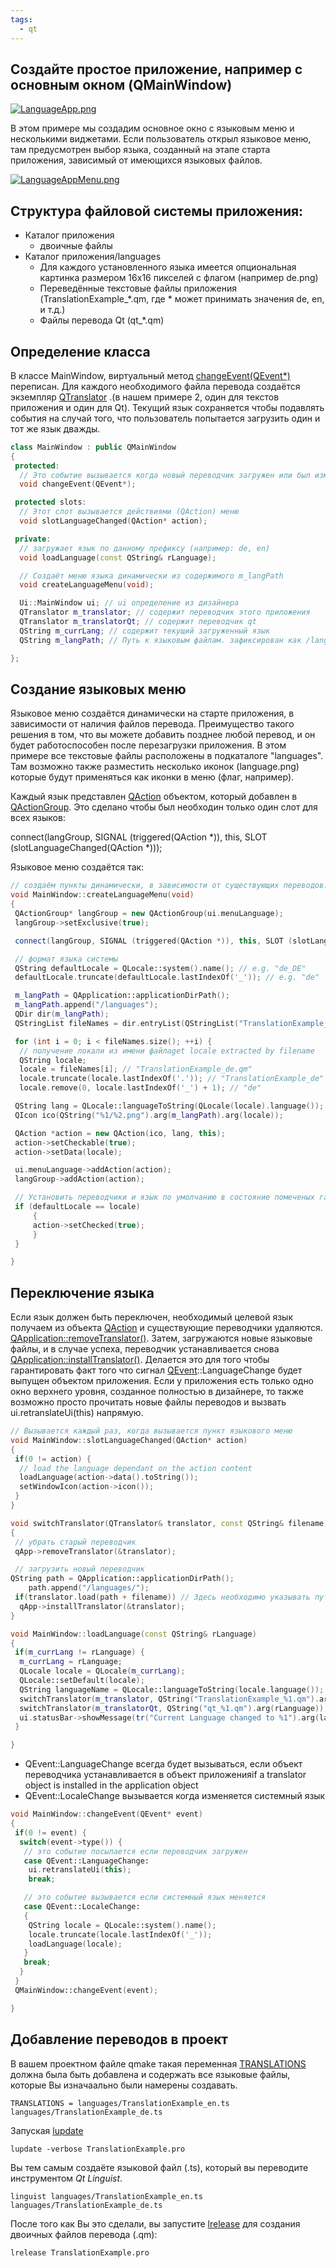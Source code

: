 ```yaml
---
tags:
  - qt
---
```

## Создайте простое приложение, например с основным окном (QMainWindow)

[![LanguageApp.png](https://qt-wiki-uploads.s3.amazonaws.com/images/c/c7/LanguageApp.png)](https://wiki.qt.io/File:LanguageApp.png)

В этом примере мы создадим основное окно с языковым меню и несколькими виджетами. Если пользователь открыл языковое меню, там предусмотрен выбор языка, созданный на этапе старта приложения, зависимый от имеющихся языковых файлов.

[![LanguageAppMenu.png](https://qt-wiki-uploads.s3.amazonaws.com/images/7/7b/LanguageAppMenu.png)](https://wiki.qt.io/File:LanguageAppMenu.png)

## Структура файловой системы приложения:

- Каталог приложения
    - двоичные файлы
- Каталог приложения/languages
    - Для каждого установленного языка имеется опциональная картинка размером 16x16 пикселей с флагом (например de.png)
    - Переведённые текстовые файлы приложения (TranslationExample_*.qm, где * может принимать значения de, en, и т.д.)
    - Файлы перевода Qt (qt_*.qm)

## Определение класса

В классе MainWindow, виртуальный метод [changeEvent(QEvent*)](https://doc.qt.io/qt-6/qwidget.html#changeEvent) переписан. Для каждого необходимого файла перевода создаётся экземпляр [QTranslator](https://doc.qt.io/qt-6/qtranslator.html#) .(в нашем примере 2, один для текстов приложения и один для Qt). Текущий язык сохраняется чтобы подавлять события на случай того, что пользователь попытается загрузить один и тот же язык дважды.

```cpp
class MainWindow : public QMainWindow
{
 protected:
  // Это событие вызывается когда новый переводчик загружен или был изменён язык системы
  void changeEvent(QEvent*);

 protected slots:
  // Этот слот вызывается действиями (QAction) меню
  void slotLanguageChanged(QAction* action);

 private:
  // загружает язык по данному префиксу (например: de, en)
  void loadLanguage(const QString& rLanguage);

  // Создаёт меню языка динамически из содержимого m_langPath
  void createLanguageMenu(void);

  Ui::MainWindow ui; // ui определение из дизайнера
  QTranslator m_translator; // содержит переводчик этого приложения
  QTranslator m_translatorQt; // содержит переводчик qt
  QString m_currLang; // содержит текущий загруженный язык
  QString m_langPath; // Путь к языковым файлам. зафиксирован как /languages.

};
```

## Создание языковых меню

Языковое меню создаётся динамически на старте приложения, в зависимости от наличия файлов перевода. Преимущество такого решения в том, что вы можете добавить позднее любой перевод, и он будет работоспособен после перезагрузки приложения. В этом примере все текстовые файлы расположены в подкаталоге "languages". Там возможно также разместить несколько иконок (language.png) которые будут применяться как иконки в меню (флаг, например).

Каждый язык представлен [QAction](https://doc.qt.io/qt-6/qaction.html#) объектом, который добавлен в [QActionGroup](https://doc.qt.io/qt-6/qactiongroup.html#). Это сделано чтобы был необходин только один слот для всех языков:

connect(langGroup, SIGNAL (triggered(QAction *)), this, SLOT (slotLanguageChanged(QAction *)));

Языковое меню создаётся так:

```cpp
// создаём пункты динамически, в зависимости от существующих переводов.
void MainWindow::createLanguageMenu(void)
{
 QActionGroup* langGroup = new QActionGroup(ui.menuLanguage);
 langGroup->setExclusive(true);

 connect(langGroup, SIGNAL (triggered(QAction *)), this, SLOT (slotLanguageChanged(QAction *)));

 // формат языка системы
 QString defaultLocale = QLocale::system().name(); // e.g. "de_DE"
 defaultLocale.truncate(defaultLocale.lastIndexOf('_')); // e.g. "de"

 m_langPath = QApplication::applicationDirPath();
 m_langPath.append("/languages");
 QDir dir(m_langPath);
 QStringList fileNames = dir.entryList(QStringList("TranslationExample_*.qm"));

 for (int i = 0; i < fileNames.size(); ++i) {
  // получение локали из имени файлаget locale extracted by filename
  QString locale;
  locale = fileNames[i]; // "TranslationExample_de.qm"
  locale.truncate(locale.lastIndexOf('.')); // "TranslationExample_de"
  locale.remove(0, locale.lastIndexOf('_') + 1); // "de"

 QString lang = QLocale::languageToString(QLocale(locale).language());
 QIcon ico(QString("%1/%2.png").arg(m_langPath).arg(locale));

 QAction *action = new QAction(ico, lang, this);
 action->setCheckable(true);
 action->setData(locale);

 ui.menuLanguage->addAction(action);
 langGroup->addAction(action);

 // Установить переводчики и язык по умолчанию в состояние помеченых галочкой.
 if (defaultLocale == locale)
	 {
	 action->setChecked(true);
	 }
 }

}
```

## Переключение языка

Если язык должен быть переключен, необходимый целевой язык получаем из объекта [QAction](https://doc.qt.io/qt-6/qaction.html#) и существующие переводчики удаляются. [QApplication::removeTranslator()](https://doc.qt.io/qt-6/qapplication.html#removeTranslator). Затем, загружаются новые языковые файлы, и в случае успеха, переводчик устанавливается снова [QApplication::installTranslator()](https://doc.qt.io/qt-6/qapplication.html#installTranslator). Делается это для того чтобы гарантировать факт того что сигнал [QEvent](https://doc.qt.io/qt-6/qevent.html#)::LanguageChange будет выпущен объектом приложения. Если у приложения есть только одно окно верхнего уровня, созданное полностью в дизайнере, то также возможно просто прочитать новые файлы переводов и вызвать ui.retranslateUi(this) напрямую.

```cpp
// Вызывается каждый раз, когда вызывается пункт языкового меню
void MainWindow::slotLanguageChanged(QAction* action)
{
 if(0 != action) {
  // load the language dependant on the action content
  loadLanguage(action->data().toString());
  setWindowIcon(action->icon());
 }
}

void switchTranslator(QTranslator& translator, const QString& filename)
{
 // убрать старый переводчик
 qApp->removeTranslator(&translator);

 // загрузить новый переводчик
QString path = QApplication::applicationDirPath();
	path.append("/languages/");
 if(translator.load(path + filename)) // Здесь необходимо указывать путь и имя файла, потому что система иначе не найдёт файлы QM Files else
  qApp->installTranslator(&translator);
}

void MainWindow::loadLanguage(const QString& rLanguage)
{
 if(m_currLang != rLanguage) {
  m_currLang = rLanguage;
  QLocale locale = QLocale(m_currLang);
  QLocale::setDefault(locale);
  QString languageName = QLocale::languageToString(locale.language());
  switchTranslator(m_translator, QString("TranslationExample_%1.qm").arg(rLanguage));
  switchTranslator(m_translatorQt, QString("qt_%1.qm").arg(rLanguage));
  ui.statusBar->showMessage(tr("Current Language changed to %1").arg(languageName));
 }

}
```

- QEvent::LanguageChange всегда будет вызываться, если объект переводчика устанавливается в объект приложенияif a translator object is installed in the application object
- QEvent::LocaleChange вызывается когда изменяется системный язык

```cpp
void MainWindow::changeEvent(QEvent* event)
{
 if(0 != event) {
  switch(event->type()) {
   // это событие посылается если переводчик загружен
   case QEvent::LanguageChange:
    ui.retranslateUi(this);
    break;

   // это событие вызывается если системный язык меняется
   case QEvent::LocaleChange:
   {
    QString locale = QLocale::system().name();
    locale.truncate(locale.lastIndexOf('_')); 
    loadLanguage(locale);
   }
   break;
  }
 }
 QMainWindow::changeEvent(event);

}
```
## Добавление переводов в проект

В вашем проектном файле qmake такая переменная [TRANSLATIONS](http://doc.qt.io/qt-5/qmake-variable-reference.html#translations) должна была быть добавлена и содержать все языковые файлы, которые Вы изначаально были намерены создавать.

`TRANSLATIONS = languages/TranslationExample_en.ts  languages/TranslationExample_de.ts`

  
Запуская [lupdate](http://doc.qt.io/qt-5/linguist-manager.html#using-lupdate)

`lupdate -verbose TranslationExample.pro`

Вы тем самым создаёте языковой файл (.ts), который вы переводите инструментом _Qt Linguist_.

`linguist languages/TranslationExample_en.ts languages/TranslationExample_de.ts`

После того как Вы это сделали, вы запустите [lrelease](http://doc.qt.io/qt-5/linguist-manager.html#using-lrelease) для создания двоичных файлов перевода (.qm):

`lrelease TranslationExample.pro`